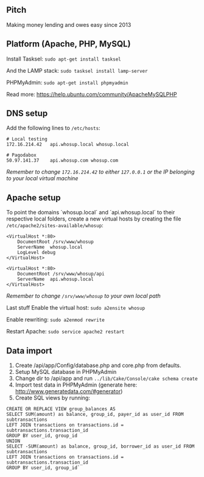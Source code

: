 Pitch
--------------------

Making money lending and owes easy since 2013

Platform (Apache, PHP, MySQL)
--------------------

Install Tasksel:
`sudo apt-get install tasksel`

And the LAMP stack:
`sudo tasksel install lamp-server`

PHPMyAdmin:
`sudo apt-get install phpmyadmin`

Read more: https://help.ubuntu.com/community/ApacheMySQLPHP

DNS setup
--------------------
Add the following lines to `/etc/hosts`:
```
# Local testing
172.16.214.42   api.whosup.local whosup.local

# Pagodabox
50.97.141.37    api.whosup.com whosup.com
```

*Remember to change `172.16.214.42` to either `127.0.0.1` or the IP belonging to your local virtual machine*

Apache setup
--------------------
To point the domains ´whosup.local´ and ´api.whosup.local´ to their respective local folders, create a new virtual hosts by creating the file `/etc/apache2/sites-available/whosup`:
```
<VirtualHost *:80>
    DocumentRoot /srv/www/whosup
    ServerName  whosup.local
    LogLevel debug
</VirtualHost>

<VirtualHost *:80>
    DocumentRoot /srv/www/whosup/api
    ServerName  api.whosup.local
</VirtualHost>
```
*Remember to change `/srv/www/whosup` to your own local path*

Last stuff
Enable the virtual host: `sudo a2ensite whosup`

Enable rewriting: `sudo a2enmod rewrite`

Restart Apache: `sudo service apache2 restart`

Data import
--------------------
1. Create /api/app/Config/database.php and core.php from defaults.
2. Setup MySQL database in PHPMyAdmin
3. Change dir to /api/app and run `../lib/Cake/Console/cake schema create`
4. Import test data in PHPMyAdmin (generate here: http://www.generatedata.com/#generator)
5. Create SQL views by running:

```
CREATE OR REPLACE VIEW group_balances AS
SELECT SUM(amount) as balance, group_id, payer_id as user_id FROM subtransactions
LEFT JOIN transactions on transactions.id = subtransactions.transaction_id
GROUP BY user_id, group_id
UNION
SELECT -SUM(amount) as balance, group_id, borrower_id as user_id FROM subtransactions
LEFT JOIN transactions on transactions.id = subtransactions.transaction_id
GROUP BY user_id, group_id`
```
